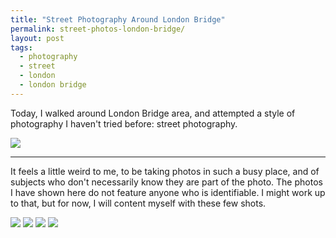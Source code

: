 ```yaml
---
title: "Street Photography Around London Bridge"
permalink: street-photos-london-bridge/
layout: post
tags:
  - photography
  - street
  - london
  - london bridge
---
```


Today, I walked around London Bridge area, and attempted a style of photography I haven't tried before: street photography.

![](/content/posts/assets/photos/DSC02301.jpg)

---

It feels a little weird to me, to be taking photos in such a busy place, and of subjects who don't necessarily know they are part of the photo. The photos I have shown here do not feature anyone who is identifiable. I might work up to that, but for now, I will content myself with these few shots. 

![](/content/posts/assets/photos/DSC02303.jpg)
![](/content/posts/assets/photos/DSC02305.jpg)
![](/content/posts/assets/photos/DSC02307.jpg)
![](/content/posts/assets/photos/DSC02315.jpg)